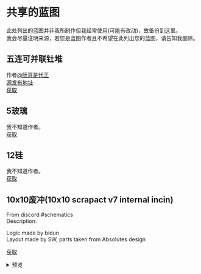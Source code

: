 # 共享的蓝图
此处列出的蓝图并非我所制作但我经常使用(可能有改动)，故备份到这里。<br>
我会尽量注明来源，若您是蓝图作者且不希望在此列出您的蓝图，请告知我删除。<br>

## 五连可并联钍堆
作者[@阮哥是代王](https://tieba.baidu.com/home/main?un=%E9%98%AE%E5%93%A5%E6%98%AF%E4%BB%A3%E7%8E%8B)<br>
[源发布地址](https://tieba.baidu.com/p/7367506512)<br>
[获取](https://cdn.jsdelivr.net/gh/Hexrotor/Mindustry-Myblueprint/share/base64text/tu5x.txt)<br>

## 5玻璃
我不知道作者。<br>
[获取](https://cdn.jsdelivr.net/gh/Hexrotor/Mindustry-Myblueprint/share/base64text/glass5x.txt)<br>

## 12硅
我不知道作者。<br>
[获取](https://cdn.jsdelivr.net/gh/Hexrotor/Mindustry-Myblueprint/share/base64text/si12x.txt)<br>

## 10x10废冲(10x10 scrapact v7 internal incin)
From discord #schematics<br>
Description:<br>

Logic made by bidun<br>
Layout made by SW, parts taken from Absolutes design<br>

[获取](https://cdn.jsdelivr.net/gh/Hexrotor/Mindustry-Myblueprint/share/base64text/scrapact_10x10.txt)<br>

<details><summary>预览</summary>
![预览](https://hexrotor.github.io/Mindustry-Myblueprint/share/images/scrapact_10x10.jpg)<br>
</details>

